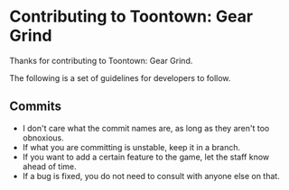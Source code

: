 # Contributing to Toontown: Gear Grind
Thanks for contributing to Toontown: Gear Grind.

The following is a set of guidelines for developers to follow.

## Commits
- I don't care what the commit names are, as long as they aren't too obnoxious.
- If what you are committing is unstable, keep it in a branch.
- If you want to add a certain feature to the game, let the staff know ahead of time.
- If a bug is fixed, you do not need to consult with anyone else on that.
